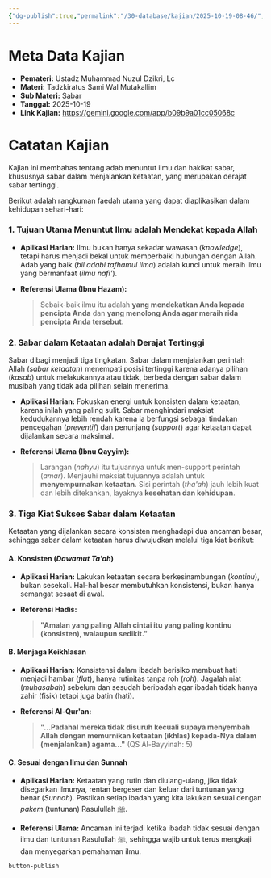 ```yaml
---
{"dg-publish":true,"permalink":"/30-database/kajian/2025-10-19-08-46/","tags":["kajian"]}
---
```





# Meta Data Kajian 
<div><ul class="dataview list-view-ul"><li><span><strong>Pemateri:</strong> Ustadz Muhammad Nuzul Dzikri, Lc</span></li><li><span><strong>Materi:</strong> Tadzkiratus Sami Wal Mutakallim</span></li><li><span><strong>Sub Materi:</strong> Sabar</span></li><li><span><strong>Tanggal:</strong> 2025-10-19</span></li><li><span><strong>Link Kajian:</strong> <a rel="noopener nofollow" class="external-link" href="https://gemini.google.com/app/b09b9a01cc05068c" target="_blank">https://gemini.google.com/app/b09b9a01cc05068c</a></span></li></ul></div>

# Catatan Kajian
Kajian ini membahas tentang adab menuntut ilmu dan hakikat sabar, khususnya sabar dalam menjalankan ketaatan, yang merupakan derajat sabar tertinggi.

Berikut adalah rangkuman faedah utama yang dapat diaplikasikan dalam kehidupan sehari-hari:

### 1. Tujuan Utama Menuntut Ilmu adalah Mendekat kepada Allah

- **Aplikasi Harian:** Ilmu bukan hanya sekadar wawasan (_knowledge_), tetapi harus menjadi bekal untuk memperbaiki hubungan dengan Allah. Adab yang baik (_bil adabi tafhamul ilma_) adalah kunci untuk meraih ilmu yang bermanfaat (_ilmu nafi'_).
    
- **Referensi Ulama (Ibnu Hazam):**
    
    > Sebaik-baik ilmu itu adalah **yang mendekatkan Anda kepada pencipta Anda** dan **yang menolong Anda agar meraih rida pencipta Anda tersebut.**
    

### 2. Sabar dalam Ketaatan adalah Derajat Tertinggi

Sabar dibagi menjadi tiga tingkatan. Sabar dalam menjalankan perintah Allah (_sabar ketaatan_) menempati posisi tertinggi karena adanya pilihan (_kasab_) untuk melakukannya atau tidak, berbeda dengan sabar dalam musibah yang tidak ada pilihan selain menerima.

- **Aplikasi Harian:** Fokuskan energi untuk konsisten dalam ketaatan, karena inilah yang paling sulit. Sabar menghindari maksiat kedudukannya lebih rendah karena ia berfungsi sebagai tindakan pencegahan (_preventif_) dan penunjang (_support_) agar ketaatan dapat dijalankan secara maksimal.
    
- **Referensi Ulama (Ibnu Qayyim):**
    
    > Larangan (_nahyu_) itu tujuannya untuk men-support perintah (_amar_). Menjauhi maksiat tujuannya adalah untuk **menyempurnakan ketaatan**. Sisi perintah (_tha'ah_) jauh lebih kuat dan lebih ditekankan, layaknya **kesehatan dan kehidupan**.
    

### 3. Tiga Kiat Sukses Sabar dalam Ketaatan

Ketaatan yang dijalankan secara konsisten menghadapi dua ancaman besar, sehingga sabar dalam ketaatan harus diwujudkan melalui tiga kiat berikut:

#### A. Konsisten (_Dawamut Ta'ah_)

- **Aplikasi Harian:** Lakukan ketaatan secara berkesinambungan (_kontinu_), bukan sesekali. Hal-hal besar membutuhkan konsistensi, bukan hanya semangat sesaat di awal.
    
- **Referensi Hadis:**
    
    > **"Amalan yang paling Allah cintai itu yang paling kontinu (konsisten), walaupun sedikit."**
    

#### B. Menjaga Keikhlasan

- **Aplikasi Harian:** Konsistensi dalam ibadah berisiko membuat hati menjadi hambar (_flat_), hanya rutinitas tanpa roh (_roh_). Jagalah niat (_muhasabah_) sebelum dan sesudah beribadah agar ibadah tidak hanya zahir (fisik) tetapi juga batin (hati).
    
- **Referensi Al-Qur'an:**
    
    > **"...Padahal mereka tidak disuruh kecuali supaya menyembah Allah dengan memurnikan ketaatan (ikhlas) kepada-Nya dalam (menjalankan) agama..."** (QS Al-Bayyinah: 5)
    

#### C. Sesuai dengan Ilmu dan Sunnah

- **Aplikasi Harian:** Ketaatan yang rutin dan diulang-ulang, jika tidak disegarkan ilmunya, rentan bergeser dan keluar dari tuntunan yang benar (_Sunnah_). Pastikan setiap ibadah yang kita lakukan sesuai dengan _pakem_ (tuntunan) Rasulullah ﷺ.
    
- **Referensi Ulama:** Ancaman ini terjadi ketika ibadah tidak sesuai dengan ilmu dan tuntunan Rasulullah ﷺ, sehingga wajib untuk terus mengkaji dan menyegarkan pemahaman ilmu.
 
 
 `button-publish`